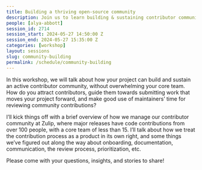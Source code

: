 ```yaml
---
title: Building a thriving open-source community
description: Join us to learn building & sustaining contributor communities efficiently. Hear Zulip's approach & share insights!
people: [alya-abbott]
session_id: 2714
session_start: 2024-05-27 14:50:00 Z
session_end: 2024-05-27 15:35:00 Z
categories: [workshop]
layout: sessions
slug: community-building
permalink: /schedule/community-building
---
```


In this workshop, we will talk about how your project can build and sustain an active contributor community, without 
overwhelming your core team. How do you attract contributors, guide them towards submitting work that moves your 
project forward, and make good use of maintainers’ time for reviewing community contributions?

I’ll kick things off with a brief overview of how we manage our contributor community at Zulip, where major 
releases have code contributions from over 100 people, with a core team of less than 15. I’ll talk about how 
we treat the contribution process as a product in its own right, and some things we’ve figured out along the 
way about onboarding, documentation, communication, the review process, prioritization, etc.

Please come with your questions, insights, and stories to share!
